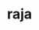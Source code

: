 ---
title: "raja"
layout: cache
categories: [package, v0.18.1]
meta: {"versions": ["0.14.0", "2022.03.0"], "compilers": ["gcc@=7.3.1", "gcc@=7.5.0"], "oss": ["amzn2", "ubuntu18.04"], "platforms": ["linux"], "targets": ["aarch64", "graviton2", "x86_64", "x86_64_v3", "x86_64_v4"], "stacks": ["aws-isc", "aws-isc-aarch64", "data-vis-sdk", "e4s", "radiuss", "root"], "num_specs": 9, "num_specs_by_stack": {"aws-isc-aarch64": 4, "root": 9, "data-vis-sdk": 1, "radiuss": 1, "e4s": 2, "aws-isc": 2}}
spec_details: [{"hash": "36wcsvuqastsu7uyda4pv3yueywxdgks", "compiler": "gcc@=7.3.1", "versions": ["2022.03.0"], "os": "amzn2", "platform": "linux", "target": "graviton2", "variants": ["build_type=RelWithDebInfo", "~cuda", "+examples", "+exercises", "~ipo", "+openmp", "~rocm", "+shared", "~tests"], "stacks": ["aws-isc-aarch64", "root"], "size": "-", "tarball": "https://binaries.spack.io/releases/v0.18.1/build_cache/linux-amzn2-graviton2/gcc-7.3.1/raja-2022.03.0/linux-amzn2-graviton2-gcc-7.3.1-raja-2022.03.0-36wcsvuqastsu7uyda4pv3yueywxdgks.spack"}, {"hash": "c4be5x752j7lqlm4sowlebn34ajzajhb", "compiler": "gcc@=7.3.1", "versions": ["2022.03.0"], "os": "amzn2", "platform": "linux", "target": "aarch64", "variants": ["build_type=RelWithDebInfo", "~cuda", "+examples", "+exercises", "~ipo", "+openmp", "~rocm", "+shared", "~tests"], "stacks": ["aws-isc-aarch64", "root"], "size": "-", "tarball": "https://binaries.spack.io/releases/v0.18.1/build_cache/linux-amzn2-aarch64/gcc-7.3.1/raja-2022.03.0/linux-amzn2-aarch64-gcc-7.3.1-raja-2022.03.0-c4be5x752j7lqlm4sowlebn34ajzajhb.spack"}, {"hash": "2tkjr2tlarue5m4rmbmjv4bcyybj7bnp", "compiler": "gcc@=7.5.0", "versions": ["0.14.0"], "os": "ubuntu18.04", "platform": "linux", "target": "x86_64", "variants": ["build_type=RelWithDebInfo", "~cuda", "+examples", "+exercises", "~ipo", "+openmp", "~rocm", "+shared", "~tests"], "stacks": ["data-vis-sdk", "root"], "size": "-", "tarball": "https://binaries.spack.io/releases/v0.18.1/build_cache/linux-ubuntu18.04-x86_64/gcc-7.5.0/raja-0.14.0/linux-ubuntu18.04-x86_64-gcc-7.5.0-raja-0.14.0-2tkjr2tlarue5m4rmbmjv4bcyybj7bnp.spack"}, {"hash": "ymstityit2ep7ivnfk2f4k6d7xogpwpn", "compiler": "gcc@=7.5.0", "versions": ["2022.03.0"], "os": "ubuntu18.04", "platform": "linux", "target": "x86_64", "variants": ["build_type=RelWithDebInfo", "~cuda", "+examples", "+exercises", "~ipo", "+openmp", "~rocm", "+shared", "~tests"], "stacks": ["radiuss", "root", "e4s"], "size": "-", "tarball": "https://binaries.spack.io/releases/v0.18.1/build_cache/linux-ubuntu18.04-x86_64/gcc-7.5.0/raja-2022.03.0/linux-ubuntu18.04-x86_64-gcc-7.5.0-raja-2022.03.0-ymstityit2ep7ivnfk2f4k6d7xogpwpn.spack"}, {"hash": "5pllnidlci5znvw3e4o3gi4riuq5pa2y", "compiler": "gcc@=7.3.1", "versions": ["2022.03.0"], "os": "amzn2", "platform": "linux", "target": "graviton2", "variants": ["build_type=RelWithDebInfo", "+cuda", "cuda_arch=70", "+examples", "+exercises", "~ipo", "+openmp", "~rocm", "+shared", "~tests"], "stacks": ["aws-isc-aarch64", "root"], "size": "-", "tarball": "https://binaries.spack.io/releases/v0.18.1/build_cache/linux-amzn2-graviton2/gcc-7.3.1/raja-2022.03.0/linux-amzn2-graviton2-gcc-7.3.1-raja-2022.03.0-5pllnidlci5znvw3e4o3gi4riuq5pa2y.spack"}, {"hash": "pv4fpectlzhsqsam2k7665mkxgu3kx6r", "compiler": "gcc@=7.3.1", "versions": ["2022.03.0"], "os": "amzn2", "platform": "linux", "target": "x86_64_v4", "variants": ["build_type=RelWithDebInfo", "+cuda", "cuda_arch=70", "+examples", "+exercises", "~ipo", "+openmp", "~rocm", "+shared", "~tests"], "stacks": ["aws-isc", "root"], "size": "-", "tarball": "https://binaries.spack.io/releases/v0.18.1/build_cache/linux-amzn2-x86_64_v4/gcc-7.3.1/raja-2022.03.0/linux-amzn2-x86_64_v4-gcc-7.3.1-raja-2022.03.0-pv4fpectlzhsqsam2k7665mkxgu3kx6r.spack"}, {"hash": "5a5g35dfwmpsdlh4ehzyhdony35t6kfd", "compiler": "gcc@=7.3.1", "versions": ["2022.03.0"], "os": "amzn2", "platform": "linux", "target": "x86_64_v3", "variants": ["build_type=RelWithDebInfo", "+cuda", "cuda_arch=70", "+examples", "+exercises", "~ipo", "+openmp", "~rocm", "+shared", "~tests"], "stacks": ["aws-isc", "root"], "size": "-", "tarball": "https://binaries.spack.io/releases/v0.18.1/build_cache/linux-amzn2-x86_64_v3/gcc-7.3.1/raja-2022.03.0/linux-amzn2-x86_64_v3-gcc-7.3.1-raja-2022.03.0-5a5g35dfwmpsdlh4ehzyhdony35t6kfd.spack"}, {"hash": "mshiqlbqqeqhbvodmefhh2spikfhz2kg", "compiler": "gcc@=7.3.1", "versions": ["2022.03.0"], "os": "amzn2", "platform": "linux", "target": "aarch64", "variants": ["build_type=RelWithDebInfo", "+cuda", "cuda_arch=70", "+examples", "+exercises", "~ipo", "+openmp", "~rocm", "+shared", "~tests"], "stacks": ["aws-isc-aarch64", "root"], "size": "-", "tarball": "https://binaries.spack.io/releases/v0.18.1/build_cache/linux-amzn2-aarch64/gcc-7.3.1/raja-2022.03.0/linux-amzn2-aarch64-gcc-7.3.1-raja-2022.03.0-mshiqlbqqeqhbvodmefhh2spikfhz2kg.spack"}, {"hash": "jxteitjplbaimxgvhds4tke7lpndmhkx", "compiler": "gcc@=7.5.0", "versions": ["2022.03.0"], "os": "ubuntu18.04", "platform": "linux", "target": "x86_64", "variants": ["build_type=RelWithDebInfo", "+cuda", "cuda_arch=70", "+examples", "+exercises", "~ipo", "+openmp", "~rocm", "+shared", "~tests"], "stacks": ["root", "e4s"], "size": "-", "tarball": "https://binaries.spack.io/releases/v0.18.1/build_cache/linux-ubuntu18.04-x86_64/gcc-7.5.0/raja-2022.03.0/linux-ubuntu18.04-x86_64-gcc-7.5.0-raja-2022.03.0-jxteitjplbaimxgvhds4tke7lpndmhkx.spack"}]
---